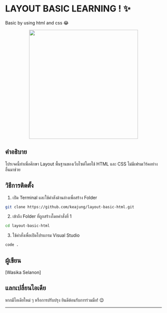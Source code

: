 # LAYOUT BASIC LEARNING ! ✨
Basic by using html and css 😂
<div align="center">
    <img src="https://i.pinimg.com/originals/44/f0/02/44f002166db0c224c90703f18a659dae.gif" width="350"/>
</div>

<!-- <img align='right' src="https://media.giphy.com/media/M9gbBd9nbDrOTu1Mqx/giphy.gif" width="230"> -->

##  คำอธิบาย
โปรเจคนี้ทำเพื่อศึกษา Layout พื้นฐานของเว็บไซต์โดยใช้ HTML และ CSS ไม่มีเฟรมเวิร์คอย่างอื่นมาช่วย


## วิธีการติดตั้ง

1. เปิด Terminal และใช้คำสังด้านล่างเพื่อสร้าง Folder
```bash
git clone https://github.com/keajung/layout-basic-html.git
```
2. เข้าถึง Folder ที่ถูกสร้างโดยคำสั่งที่ 1
```bash
cd layout-basic-html
```
3. ใช้คำสั่งเพื่อเปิดโปรแกรม Visual Studio
```bash
code .
```

## ผู้เขียน

[Wasika Selanon]

## แลกเปลี่ยนไอเดีย

หากมีไอเดียใหม่ ๆ หรือการปรับปรุง ยินดีต้อนรับการร่วมมือ! 😉

---
